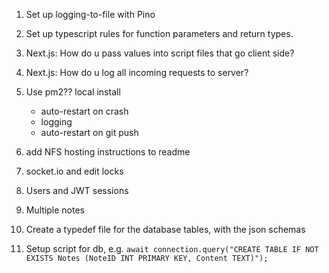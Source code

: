 1. Set up logging-to-file with Pino

1. Set up typescript rules for function parameters and return types.

1. Next.js:  How do u pass values into script files that go client side?
1. Next.js:  How do u log all incoming requests to server?

1. Use pm2??  local install
   - auto-restart on crash 
   - logging
   - auto-restart on git push

1. add NFS hosting instructions to readme

1. socket.io and edit locks

1. Users and JWT sessions

1. Multiple notes

1. Create a typedef file for the database tables, with the json schemas
2. Setup script for db, e.g.
`await connection.query("CREATE TABLE IF NOT EXISTS Notes (NoteID INT PRIMARY KEY, Content TEXT)");`
